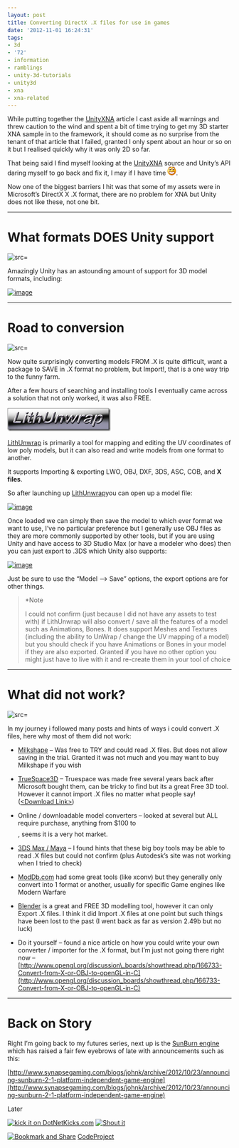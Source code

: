 ```yaml
---
layout: post
title: Converting DirectX .X files for use in games
date: '2012-11-01 16:24:31'
tags:
- 3d
- '72'
- information
- ramblings
- unity-3d-tutorials
- unity3d
- xna
- xna-related
---
```


While putting together the [UnityXNA](https://github.com/mvi/UnityXNA) article I cast aside all warnings and threw caution to the wind and spent a bit of time trying to get my 3D starter XNA sample in to the framework, it should come as no surprise from the tenant of that article that I failed, granted I only spent about an hour or so on it but I realised quickly why it was only 2D so far.

That being said I find myself looking at the [UnityXNA](https://github.com/mvi/UnityXNA) source and Unity’s API daring myself to go back and fix it, I may if I have time ![Open-mouthed smile](/Images/wordpress/2012/11/wlEmoticon-openmouthedsmile.png).

Now one of the biggest barriers I hit was that some of my assets were in Microsoft’s DirectX X .X format, there are no problem for XNA but Unity does not like these, not one bit.

* * *

# What formats DOES Unity support

![src=]()

Amazingly Unity has an astounding amount of support for 3D model formats, including:

[![image](/Images/wordpress/2012/11/image_thumb2.png "image")](/Images/wordpress/2012/11/image3.png)

* * *

# Road to conversion

![src=]()

Now quite surprisingly converting models FROM .X is quite difficult, want a package to SAVE in .X format no problem, but Import!, that is a one way trip to the funny farm.

After a few hours of searching and installing tools I eventually came across a solution that not only worked, it was also FREE.

[![image](/Images/wordpress/2012/11/image.png "image")](http://files.seriouszone.com/download.php?fileid=198)

[LithUnwrap](http://files.seriouszone.com/download.php?fileid=198) is primarily a tool for mapping and editing the UV coordinates of low poly models, but it can also read and write models from one format to another.

It supports Importing & exporting LWO, OBJ, DXF, 3DS, ASC, COB, and **X files**.

So after launching up [LithUnwrap](http://files.seriouszone.com/download.php?fileid=198)you can open up a model file:

[![image](/Images/wordpress/2012/11/image_thumb.png "image")](/Images/wordpress/2012/11/image1.png)

Once loaded we can simply then save the model to which ever format we want to use, I’ve no particular preference but I generally use OBJ files as they are more commonly supported by other tools, but if you are using Unity and have access to 3D Studio Max (or have a modeler who does) then you can just export to .3DS which Unity also supports:

[![image](/Images/wordpress/2012/11/image_thumb1.png "image")](/Images/wordpress/2012/11/image2.png)

Just be sure to use the “Model –\> Save” options, the export options are for other things.

> \*Note
> 
> I could not confirm (just because I did not have any assets to test with) if LithUnwrap will also convert / save all the features of a model such as Animations, Bones.  It does support Meshes and Textures (including the ability to UnWrap / change the UV mapping of a model) but you should check if you have Animations or Bones in your model if they are also exported.  Granted if you have no other option you might just have to live with it and re-create them in your tool of choice

* * *

# What did not work?

![src=]()

In my journey i followed many posts and hints of ways i could convert .X files, here why most of them did not work:

- [Milkshape](http://chumbalum.swissquake.ch/ms3d/index.html) – Was free to TRY and could read .X files. But does not allow saving in the trial.  Granted it was not much and you may want to buy Milkshape if you wish

- [TrueSpace3D](http://en.wikipedia.org/wiki/TrueSpace) – Truespace was made free several years back after Microsoft bought them, can be tricky to find but its a great Free 3D tool.  However it cannot import .X files no matter what people say! ([\<Download Link\>](http://download.cnet.com/TrueSpace/3000-6677_4-10187286.html))

- Online / downloadable model converters – looked at several but ALL require purchase, anything from $100 to $$$$, seems it is a very hot market.

- [3DS Max / Maya](http://usa.autodesk.com/) – I found hints that these big boy tools may be able to read .X files but could not confirm (plus Autodesk’s site was not working when I tried to check)

- [ModDb.com](http://www.moddb.com/) had some great tools (like xconv) but they generally only convert into 1 format or another, usually for specific Game engines like Modern Warfare

- [Blender](http://www.blender.org/) is a great and FREE 3D modelling tool, however it can only Export .X files.  I think it did Import .X files at one point but such things have been lost to the past (I went back as far as version 2.49b but no luck)

- Do it yourself – found a nice article on how you could write your own converter / importer for the .X format, but I’m just not going there right now – [http://www.opengl.org/discussion\_boards/showthread.php/166733-Convert-from-X-or-OBJ-to-openGL-in-C](http://www.opengl.org/discussion_boards/showthread.php/166733-Convert-from-X-or-OBJ-to-openGL-in-C)

* * *

# Back on Story

Right I’m going back to my futures series, next up is the [SunBurn engine](http://www.synapsegaming.com/products/sunburn/engine/) which has raised a fair few eyebrows of late with announcements such as this:

[http://www.synapsegaming.com/blogs/johnk/archive/2012/10/23/announcing-sunburn-2-1-platform-independent-game-engine](http://www.synapsegaming.com/blogs/johnk/archive/2012/10/23/announcing-sunburn-2-1-platform-independent-game-engine)

Later

[![kick it on DotNetKicks.com](http://www.dotnetkicks.com/Services/Images/KickItImageGenerator.ashx?url=http://darkgenesis.zenithmoon.com/?p=1403&bgcolor=6600FF)](http://www.dotnetkicks.com/kick/?url=http://darkgenesis.zenithmoon.com/?p=1403) [![Shout it](http://dotnetshoutout.com/image.axd?url=http://darkgenesis.zenithmoon.com/?p=1403)](http://dotnetshoutout.com/Submit?url=http://darkgenesis.zenithmoon.com/?p=1403)<script type="text/javascript">// <![CDATA[
var dzone_url = 'http://darkgenesis.zenithmoon.com/?p=1403';
// ]]></script>  
<script type="text/javascript">// <![CDATA[
var dzone_title = 'Converting DirectX .X files for use in games';
// ]]></script>  
<script type="text/javascript">// <![CDATA[
var dzone_blurb = 'Converting DirectX .X files for use in games';
// ]]></script>  
<script type="text/javascript">// <![CDATA[
var dzone_style = '2';
// ]]></script>  
<script type="text/javascript" src="http://widgets.dzone.com/links/widgets/zoneit.js" language="javascript"></script><script type="text/javascript">// <![CDATA[
var addthis_pub="runxc1";
// ]]></script>[![Bookmark and Share](http://s7.addthis.com/static/btn/lg-share-en.gif)](http://www.addthis.com/bookmark.php?v=20) <script type="text/javascript" src="http://s7.addthis.com/js/200/addthis_widget.js"></script>[CodeProject](http://www.codeproject.com/script/Articles/BlogFeedList?amid=9502591)
